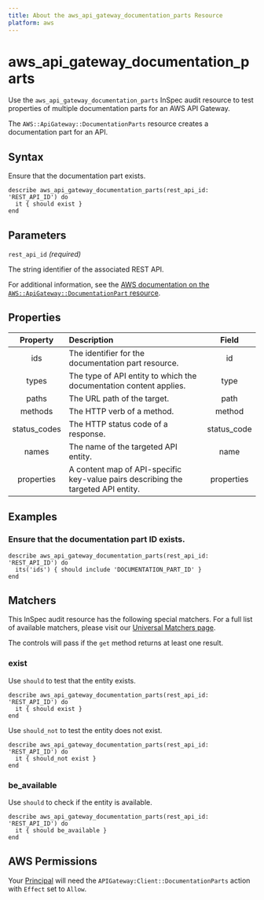 ```yaml
---
title: About the aws_api_gateway_documentation_parts Resource
platform: aws
---
```


# aws_api_gateway_documentation_parts

Use the `aws_api_gateway_documentation_parts` InSpec audit resource to test properties of multiple documentation parts for an AWS API Gateway.

The `AWS::ApiGateway::DocumentationParts` resource creates a documentation part for an API.

## Syntax

Ensure that the documentation part exists.

    describe aws_api_gateway_documentation_parts(rest_api_id: 'REST_API_ID') do
      it { should exist }
    end

## Parameters

`rest_api_id` _(required)_

The string identifier of the associated REST API.

For additional information, see the [AWS documentation on the `AWS::ApiGateway::DocumentationPart` resource](https://docs.aws.amazon.com/AWSCloudFormation/latest/UserGuide/aws-resource-apigateway-documentationpart.html).

## Properties

| Property  | Description | Field |
| :---: | :--- | :---: |
| ids          | The identifier for the documentation part resource.                               | id |
| types        | The type of API entity to which the documentation content applies.                | type |
| paths        | The URL path of the target.                                                       | path |
| methods      | The HTTP verb of a method.                                                        | method |
| status_codes | The HTTP status code of a response.                                               | status_code |
| names        | The name of the targeted API entity.                                              | name |
| properties   | A content map of API-specific key-value pairs describing the targeted API entity. | properties |

## Examples

### Ensure that the documentation part ID exists.

    describe aws_api_gateway_documentation_parts(rest_api_id: 'REST_API_ID') do
      its('ids') { should include 'DOCUMENTATION_PART_ID' }
    end

## Matchers

This InSpec audit resource has the following special matchers. For a full list of available matchers, please visit our [Universal Matchers page](https://www.inspec.io/docs/reference/matchers/).

The controls will pass if the `get` method returns at least one result.

### exist

Use `should` to test that the entity exists.

    describe aws_api_gateway_documentation_parts(rest_api_id: 'REST_API_ID') do
      it { should exist }
    end

Use `should_not` to test the entity does not exist.

    describe aws_api_gateway_documentation_parts(rest_api_id: 'REST_API_ID') do
      it { should_not exist }
    end

### be_available

Use `should` to check if the entity is available.

    describe aws_api_gateway_documentation_parts(rest_api_id: 'REST_API_ID') do
      it { should be_available }
    end

## AWS Permissions

Your [Principal](https://docs.aws.amazon.com/IAM/latest/UserGuide/intro-structure.html#intro-structure-principal) will need the `APIGateway:Client::DocumentationParts` action with `Effect` set to `Allow`.
